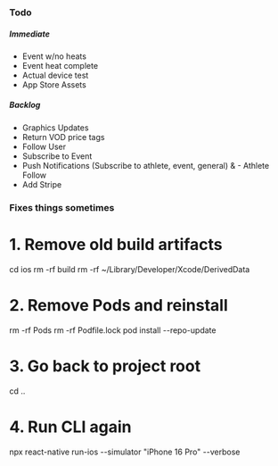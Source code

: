 ### Todo

##### Immediate

- Event w/no heats
- Event heat complete
- Actual device test
- App Store Assets

##### Backlog

- Graphics Updates
- Return VOD price tags
- Follow User
- Subscribe to Event
- Push Notifications (Subscribe to athlete, event, general) & - Athlete Follow
- Add Stripe

### Fixes things sometimes

# 1. Remove old build artifacts

cd ios
rm -rf build
rm -rf ~/Library/Developer/Xcode/DerivedData

# 2. Remove Pods and reinstall

rm -rf Pods
rm -rf Podfile.lock
pod install --repo-update

# 3. Go back to project root

cd ..

# 4. Run CLI again

npx react-native run-ios --simulator "iPhone 16 Pro" --verbose
